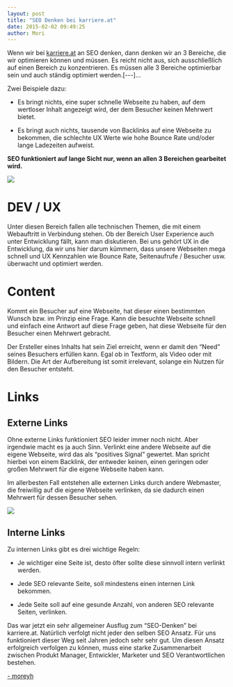 ```yaml
---
layout: post
title: "SEO Denken bei karriere.at"
date: 2015-02-02 09:49:25
author: Mori
---
```

Wenn wir bei <a href="http://www.karriere.at/">karriere.at</a> an SEO denken, dann denken wir an 3 Bereiche, die wir optimieren können und müssen. Es reicht nicht aus, sich ausschließlich auf einen Bereich zu konzentrieren. Es müssen alle 3 Bereiche optimierbar sein und auch ständig optimiert werden.[---]...

Zwei Beispiele dazu:
* Es bringt nichts, eine super schnelle Webseite zu haben, auf dem wertloser Inhalt angezeigt wird, der dem Besucher keinen Mehrwert bietet.

* Es bringt auch nichts, tausende von Backlinks auf eine Webseite zu bekommen, die schlechte UX Werte wie hohe Bounce Rate und/oder lange Ladezeiten aufweist.

<strong>SEO funktioniert auf lange Sicht nur, wenn an allen 3 Bereichen gearbeitet wird.</strong>

![](//kcdn.at/dev-blog/images/seo-bei-karriereat/seo-saeulen.png)

# DEV / UX
Unter diesen Bereich fallen alle technischen Themen, die mit einem Webauftritt in Verbindung stehen. Ob der Bereich User Experience auch unter Entwicklung fällt, kann man diskutieren. Bei uns gehört UX in die Entwicklung, da wir uns hier darum kümmern, dass unsere Webseiten mega schnell und UX Kennzahlen wie Bounce Rate, Seitenaufrufe / Besucher usw. überwacht und optimiert werden.

# Content
Kommt ein Besucher auf eine Webseite, hat dieser einen bestimmten Wunsch bzw. im Prinzip eine Frage. Kann die besuchte Webseite schnell und einfach eine Antwort auf diese Frage geben, hat diese Webseite für den Besucher einen Mehrwert gebracht.

Der Ersteller eines Inhalts hat sein Ziel erreicht, wenn er damit den “Need” seines Besuchers erfüllen kann. Egal ob in Textform, als Video oder mit Bildern. Die Art der Aufbereitung ist somit irrelevant, solange ein Nutzen für den Besucher entsteht.

# Links
## Externe Links
Ohne externe Links funktioniert SEO leider immer noch nicht. Aber irgendwie macht es ja auch Sinn. Verlinkt eine andere Webseite auf die eigene Webseite, wird das als “positives Signal” gewertet. Man spricht hierbei von einem Backlink, der entweder keinen, einen geringen oder großen Mehrwert für die eigene Webseite haben kann.

Im allerbesten Fall entstehen alle externen Links durch andere Webmaster, die freiwillig auf die eigene Webseite verlinken, da sie dadurch einen Mehrwert für dessen Besucher sehen.

![](//kcdn.at/dev-blog/images/seo-bei-karriereat/wertvoller-link.png)

## Interne Links
Zu internen Links gibt es drei wichtige Regeln:
* Je wichtiger eine Seite ist, desto öfter sollte diese sinnvoll intern verlinkt werden.

* Jede SEO relevante Seite, soll mindestens einen internen Link bekommen.

* Jede Seite soll auf eine gesunde Anzahl, von anderen SEO relevante Seiten, verlinken.

Das war jetzt ein sehr allgemeiner Ausflug zum “SEO-Denken” bei karriere.at. Natürlich verfolgt nicht jeder den selben SEO Ansatz. Für uns funktioniert dieser Weg seit Jahren jedoch sehr sehr gut. Um diesen Ansatz erfolgreich verfolgen zu können, muss eine starke Zusammenarbeit zwischen Produkt Manager, Entwickler, Marketer und SEO Verantwortlichen bestehen.

<a href="https://www.twitter.com/moreyh" target="_blank">- moreyh</a>